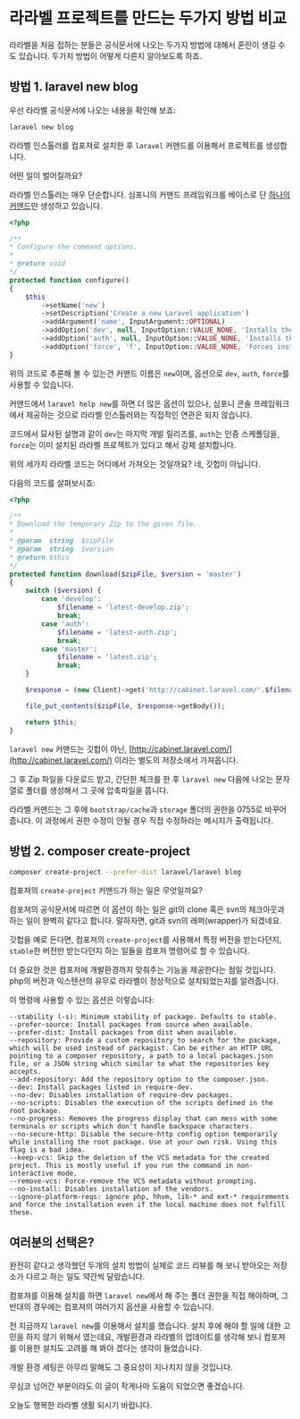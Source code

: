 # 라라벨 프로젝트를 만드는 두가지 방법 비교

라라벨을 처음 접하는 분들은 공식문서에 나오는 두가지 방법에 대해서 혼란이 생길 수도 있습니다. 두가지 방법이 어떻게 다른지 알아보도록 하죠.

## 방법 1. laravel new blog

우선 라라벨 공식문서에 나오는 내용을 확인해 보죠:

```bash
laravel new blog
```

라라벨 인스톨러를 컴포져로 설치한 후 `laravel` 커맨드를 이용해서 프로젝트를 생성합니다.

어떤 일이 벌어질까요?

라라벨 인스톨러는 매우 단순합니다. 심포니의 커맨드 프레임워크를 베이스로 단 [하나의 커맨드](https://github.com/laravel/installer/blob/master/src/NewCommand.php)만 생성하고 있습니다.

```php
<?php

/**
* Configure the command options.
*
* @return void
*/
protected function configure()
{
    $this
        ->setName('new')
        ->setDescription('Create a new Laravel application')
        ->addArgument('name', InputArgument::OPTIONAL)
        ->addOption('dev', null, InputOption::VALUE_NONE, 'Installs the latest "development" release')
        ->addOption('auth', null, InputOption::VALUE_NONE, 'Installs the Laravel authentication scaffolding')
        ->addOption('force', 'f', InputOption::VALUE_NONE, 'Forces install even if the directory already exists');
}
```

위의 코드로 추론해 볼 수 있는건 커맨드 이름은 `new`이며, 옵션으로 `dev`, `auth`, `force`를 사용할 수 있습니다.

커맨드에서 `laravel help new`를 하면 더 많은 옵션이 있으나, 심포니 콘솔 프레임워크에서 제공하는 것으로 라라벨 인스톨러와는 직접적인 연관은 되지 않습니다.

코드에서 묘사된 설명과 같이 `dev`는 마지막 개발 릴리즈를, `auth`는 인증 스케폴딩을, `force`는 이미 설치된 라라벨 프로젝트가 있다고 해서 강제 설치합니다.

위의 세가지 라라벨 코드는 어디에서 가져오는 것일까요? 네, 깃헙이 아닙니다.

다음의 코드를 살펴보시죠:

```php
<?php

/**
* Download the temporary Zip to the given file.
*
* @param  string  $zipFile
* @param  string  $version
* @return $this
*/
protected function download($zipFile, $version = 'master')
{
    switch ($version) {
        case 'develop':
            $filename = 'latest-develop.zip';
            break;
        case 'auth':
            $filename = 'latest-auth.zip';
            break;
        case 'master':
            $filename = 'latest.zip';
            break;
    }

    $response = (new Client)->get('http://cabinet.laravel.com/'.$filename);

    file_put_contents($zipFile, $response->getBody());

    return $this;
}
```

`laravel new` 커맨드는 깃헙이 아닌, [http://cabinet.laravel.com/](http://cabinet.laravel.com/) 이라는 별도의 저장소에서 가져옵니다.

그 후 Zip 파일을 다운로드 받고, 간단한 체크를 한 후 `laravel new` 다음에 나오는 문자열로 폴더를 생성해서 그 곳에 압축파일을 풉니다.

라라벨 커맨드는 그 후에 `bootstrap/cache`과 `storage` 폴더의 권한을 0755로 바꾸어 줍니다. 이 과정에서 권한 수정이 안될 경우 직접 수정하라는 메시지가 출력됩니다.

## 방법 2. composer create-project

```bash
composer create-project --prefer-dist laravel/laravel blog
```

컴포져의 `create-project` 커맨드가 하는 일은 무엇일까요?

컴포져의 공식문서에 따르면 이 옵션이 하는 일은 git의 clone 혹은 svn의 체크아웃과 하는 일이 완벽히 같다고 합니다. 말하자면, git과 svn의 래퍼\(wrapper\)가 되겠네요.

깃헙을 예로 든다면, 컴포져의 `create-project`를 사용해서 특정 버전을 받는다던지, `stable`한 버전만 받는다던지 하는 일들을 컴포져 명령어로 할 수 있습니다.

더 중요한 것은 컴포저에 개발환경까지 맞춰주는 기능을 제공한다는 점일 것입니다. php의 버전과 익스텐션의 유무로 라라벨이 정상적으로 설치되었는지를 알려줍니다.

이 명령에 사용할 수 있는 옵션은 이렇습니다:

```text
--stability (-s): Minimum stability of package. Defaults to stable.
--prefer-source: Install packages from source when available.
--prefer-dist: Install packages from dist when available.
--repository: Provide a custom repository to search for the package, which will be used instead of packagist. Can be either an HTTP URL pointing to a composer repository, a path to a local packages.json file, or a JSON string which similar to what the repositories key accepts.
--add-repository: Add the repository option to the composer.json.
--dev: Install packages listed in require-dev.
--no-dev: Disables installation of require-dev packages.
--no-scripts: Disables the execution of the scripts defined in the root package.
--no-progress: Removes the progress display that can mess with some terminals or scripts which don't handle backspace characters.
--no-secure-http: Disable the secure-http config option temporarily while installing the root package. Use at your own risk. Using this flag is a bad idea.
--keep-vcs: Skip the deletion of the VCS metadata for the created project. This is mostly useful if you run the command in non-interactive mode.
--remove-vcs: Force-remove the VCS metadata without prompting.
--no-install: Disables installation of the vendors.
--ignore-platform-reqs: ignore php, hhvm, lib-* and ext-* requirements and force the installation even if the local machine does not fulfill these.
```

## 여러분의 선택은?

완전히 같다고 생각했던 두개의 설치 방법이 실제로 코드 리뷰를 해 보니 받아오는 저장소가 다르고 하는 일도 약간씩 달랐습니다.

컴포져를 이용해 설치를 하면 `laravel new`에서 해 주는 폴더 권한을 직접 해야하며, 그 반대의 경우에는 컴포져의 여러가지 옵션을 사용할 수 있습니다.

전 지금까지 `laravel new`를 이용해서 설치를 했습니다. 설치 후에 해야 할 일에 대한 고민을 하지 않기 위해서 였는데요, 개발환경과 라라벨의 업데이트를 생각해 보니 컴포져를 이용한 설치도 고려를 해 봐야 겠다는 생각이 들었습니다.

개발 환경 세팅은 아무리 말해도 그 중요성이 지나치지 않을 것입니다.

무심코 넘어간 부분이라도 이 글이 작게나마 도움이 되었으면 좋겠습니다.

오늘도 행복한 라라벨 생활 되시기 바랍니다.

